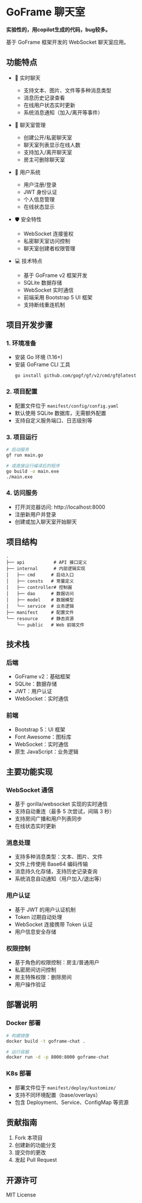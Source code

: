 # GoFrame 聊天室

**实验性的，用copilot生成的代码，bug较多。**

基于 GoFrame 框架开发的 WebSocket 聊天室应用。

## 功能特点

- 💬 实时聊天

  - 支持文本、图片、文件等多种消息类型
  - 消息历史记录查看
  - 在线用户状态实时更新
  - 系统消息通知（加入/离开等事件）

- 👥 聊天室管理

  - 创建公开/私密聊天室
  - 聊天室列表显示在线人数
  - 支持加入/离开聊天室
  - 房主可删除聊天室

- 👤 用户系统

  - 用户注册/登录
  - JWT 身份认证
  - 个人信息管理
  - 在线状态显示

- 🛡️ 安全特性

  - WebSocket 连接鉴权
  - 私密聊天室访问控制
  - 聊天室创建者权限管理

- 💻 技术特点
  - 基于 GoFrame v2 框架开发
  - SQLite 数据存储
  - WebSocket 实时通信
  - 前端采用 Bootstrap 5 UI 框架
  - 支持断线重连机制

## 项目开发步骤

### 1. 环境准备

- 安装 Go 环境 (1.16+)
- 安装 GoFrame CLI 工具
  ```
  go install github.com/gogf/gf/v2/cmd/gf@latest
  ```

### 2. 项目配置

- 配置文件位于 `manifest/config/config.yaml`
- 默认使用 SQLite 数据库，无需额外配置
- 支持自定义服务端口、日志级别等

### 3. 项目运行

```bash
# 启动服务
gf run main.go

# 或直接运行编译后的程序
go build -o main.exe
./main.exe
```

### 4. 访问服务

- 打开浏览器访问: http://localhost:8000
- 注册新用户并登录
- 创建或加入聊天室开始聊天

## 项目结构

```
.
├── api           # API 接口定义
├── internal      # 内部逻辑实现
│   ├── cmd      # 启动入口
│   ├── consts   # 常量定义
│   ├── controller# 控制器
│   ├── dao      # 数据访问
│   ├── model    # 数据模型
│   └── service  # 业务逻辑
├── manifest     # 配置文件
└── resource     # 静态资源
    └── public   # Web 前端文件
```

## 技术栈

### 后端

- GoFrame v2：基础框架
- SQLite：数据存储
- JWT：用户认证
- WebSocket：实时通信

### 前端

- Bootstrap 5：UI 框架
- Font Awesome：图标库
- WebSocket：实时通信
- 原生 JavaScript：业务逻辑

## 主要功能实现

### WebSocket 通信

- 基于 gorilla/websocket 实现的实时通信
- 支持自动重连（最多 5 次尝试，间隔 3 秒）
- 支持房间广播和用户列表同步
- 在线状态实时更新

### 消息处理

- 支持多种消息类型：文本、图片、文件
- 文件上传使用 Base64 编码传输
- 消息持久化存储，支持历史记录查询
- 系统消息自动通知（用户加入/退出等）

### 用户认证

- 基于 JWT 的用户认证机制
- Token 过期自动处理
- WebSocket 连接携带 Token 认证
- 用户信息安全存储

### 权限控制

- 基于角色的权限控制：房主/普通用户
- 私密房间访问控制
- 房主特殊权限：删除房间
- 用户操作验证

## 部署说明

### Docker 部署

```bash
# 构建镜像
docker build -t goframe-chat .

# 运行容器
docker run -d -p 8000:8000 goframe-chat
```

### K8s 部署

- 部署文件位于 `manifest/deploy/kustomize/`
- 支持不同环境配置（base/overlays）
- 包含 Deployment、Service、ConfigMap 等资源

## 贡献指南

1. Fork 本项目
2. 创建新的功能分支
3. 提交你的更改
4. 发起 Pull Request

## 开源许可

MIT License
